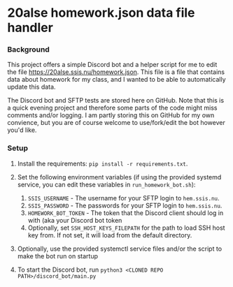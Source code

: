 # 20alse homework.json data file handler

### Background

This project offers a simple Discord bot and a helper script for me to edit the file https://20alse.ssis.nu/homework.json.
This file is a file that contains data about homework for my class, and I wanted to be able to automatically update this data.

The Discord bot and SFTP tests are stored here on GitHub. Note that this is a quick evening project and therefore some parts of the code might miss comments and/or logging. 
I am partly storing this on GitHub for my own convience, but you are of course welcome to use/fork/edit the bot however you'd like.

### Setup

1. Install the requirements: `pip install -r requirements.txt`.
2. Set the following environment variables (if using the provided systemd service, you can edit these variables in `run_homework_bot.sh`):
   1. `SSIS_USERNAME` - The username for your SFTP login to `hem.ssis.nu`.
   2. `SSIS_PASSWORD` - The passwords for your SFTP login to `hem.ssis.nu`.
   3. `HOMEWORK_BOT_TOKEN` - The token that the Discord client should log in with (aka your Discord bot token
   4. Optionally, set `SSH_HOST_KEYS_FILEPATH` for the path to load SSH host key from. If not set, it will load from the default directory.

3. Optionally, use the provided systemctl service files and/or the script to make the bot run on startup
4. To start the Discord bot, run `python3 <CLONED REPO PATH>/discord_bot/main.py`
